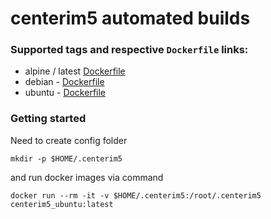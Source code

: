 # centerim5 automated builds

### Supported tags and respective `Dockerfile` links:

* alpine / latest [Dockerfile](https://github.com/dolber/dockerfiles/blob/master/centerim5_alpine/Dockerfile)
* debian - [Dockerfile](https://github.com/dolber/dockerfiles/blob/master/centerim5_debian/Dockerfile)
* ubuntu - [Dockerfile](https://github.com/dolber/dockerfiles/blob/master/centerim5_ubuntu/Dockerfile)

### Getting started

Need to create config folder 

`mkdir -p $HOME/.centerim5`

and run docker images via command

`docker run --rm -it -v $HOME/.centerim5:/root/.centerim5 centerim5_ubuntu:latest`

